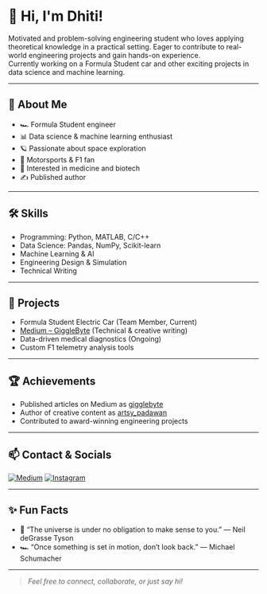 # 👋 Hi, I'm Dhiti!

Motivated and problem-solving engineering student who loves applying theoretical knowledge in a practical setting. Eager to contribute to real-world engineering projects and gain hands-on experience.  
Currently working on a Formula Student car and other exciting projects in data science and machine learning.

---

## 🚀 About Me

- 🏎️ Formula Student engineer
- 📊 Data science & machine learning enthusiast
- 🪐 Passionate about space exploration
- 🏁 Motorsports & F1 fan
- 🧬 Interested in medicine and biotech
- ✍️ Published author

---

## 🛠️ Skills

- Programming: Python, MATLAB, C/C++
- Data Science: Pandas, NumPy, Scikit-learn
- Machine Learning & AI
- Engineering Design & Simulation
- Technical Writing

---

## 🌟 Projects

- Formula Student Electric Car (Team Member, Current)
- [Medium – GiggleByte](https://medium.com/@gigglebyte) (Technical & creative writing)
- Data-driven medical diagnostics (Ongoing)
- Custom F1 telemetry analysis tools

---

## 🏆 Achievements

- Published articles on Medium as [gigglebyte](https://medium.com/@gigglebyte)
- Author of creative content as [artsy_padawan](https://www.instagram.com/artsy_padawan/)
- Contributed to award-winning engineering projects

---

## 📫 Contact & Socials

[![Medium](https://img.shields.io/badge/Medium-12100E?style=flat&logo=medium&logoColor=white)](https://medium.com/@gigglebyte)
[![Instagram](https://img.shields.io/badge/Instagram-E4405F?style=flat&logo=instagram&logoColor=white)](https://www.instagram.com/artsy_padawan/)

---

## ✨ Fun Facts

- 🚀 “The universe is under no obligation to make sense to you.” — Neil deGrasse Tyson  
- 🏎️ “Once something is set in motion, don’t look back.” — Michael Schumacher

---

> _Feel free to connect, collaborate, or just say hi!_
